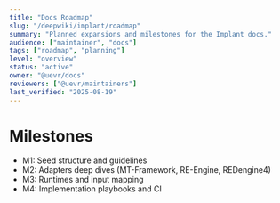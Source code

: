 ```yaml
---
title: "Docs Roadmap"
slug: "/deepwiki/implant/roadmap"
summary: "Planned expansions and milestones for the Implant docs."
audience: ["maintainer", "docs"]
tags: ["roadmap", "planning"]
level: "overview"
status: "active"
owner: "@uevr/docs"
reviewers: ["@uevr/maintainers"]
last_verified: "2025-08-19"
---
```


# Milestones
- M1: Seed structure and guidelines
- M2: Adapters deep dives (MT-Framework, RE-Engine, REDengine4)
- M3: Runtimes and input mapping
- M4: Implementation playbooks and CI
